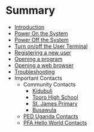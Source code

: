 # Summary

* [Introduction](README.md)
* [Power On the System](manual/power_on.md)
* [Power Off the System](manual/power_off.md)
* [Turn on/off the User Terminal](manual/topbox.md)
* [Registering a new user](manual/register.md)
* [Opening a program](manual/open.md)
* [Opening a web browser](manual/www.md)
* [Troubleshooting](troubleshooting/troubleshooting.md)
* Important Contacts
   * Community Contacts
       * [Kidubuli](contacts/kidubuli.md)
       * [Tooro High School](contacts/tooro.md)
       * [St. James Primary](contacts/st_james.md)
       * [Busawula](contacts/busawula.md)
   * [PED Uganda Contacts](contacts/ped.md)
   * [PFA Hello World Contacts](contacts/pfa.md)

